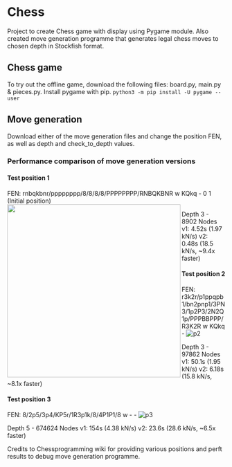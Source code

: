 # Chess
Project to create Chess game with display using Pygame module. Also created move generation programme that generates legal chess moves to chosen depth in Stockfish format.

## Chess game
To try out the offline game, download the following files: board.py, main.py & pieces.py. Install pygame with pip.
``` python3 -m pip install -U pygame --user ```

## Move generation
Download either of the move generation files and change the position FEN, as well as depth and check_to_depth values.

### Performance comparison of move generation versions

#### Test position 1
FEN: rnbqkbnr/pppppppp/8/8/8/8/PPPPPPPP/RNBQKBNR w KQkq - 0 1 (Initial position)
<img src="https://user-images.githubusercontent.com/40373653/147361434-d5462ded-8121-4248-8688-f2b3b39e7fd5.PNG" align="left" height="400" width="400">

Depth 3 - 8902 Nodes
v1: 4.52s (1.97 kN/s)
v2: 0.48s (18.5 kN/s, ~9.4x faster)


#### Test position 2
FEN: r3k2r/p1ppqpb1/bn2pnp1/3PN3/1p2P3/2N2Q1p/PPPBBPPP/R3K2R w KQkq -
![p2](https://user-images.githubusercontent.com/40373653/147361436-f61e4da4-d7d8-49f5-b612-070a83218f5d.PNG)

Depth 3 - 97862 Nodes
v1: 50.1s (1.95 kN/s)
v2: 6.18s (15.8 kN/s, ~8.1x faster)


#### Test position 3
FEN: 8/2p5/3p4/KP5r/1R3p1k/8/4P1P1/8 w - - 
![p3](https://user-images.githubusercontent.com/40373653/147361438-3356fed6-897c-40a3-bd3d-80b0a7ed08a9.PNG)

Depth 5 - 674624 Nodes
v1: 154s (4.38 kN/s)
v2: 23.6s (28.6 kN/s, ~6.5x faster)


Credits to Chessprogramming wiki for providing various positions and perft results to debug move generation programme.

